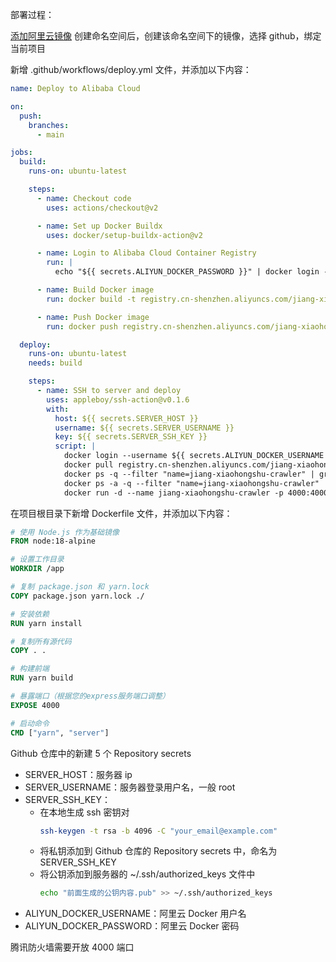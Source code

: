 部署过程：

[添加阿里云镜像](https://cr.console.aliyun.com/cn-shenzhen/instance/namespaces)
创建命名空间后，创建该命名空间下的镜像，选择 github，绑定当前项目

新增 .github/workflows/deploy.yml 文件，并添加以下内容：

```yaml
name: Deploy to Alibaba Cloud

on:
  push:
    branches:
      - main

jobs:
  build:
    runs-on: ubuntu-latest

    steps:
      - name: Checkout code
        uses: actions/checkout@v2

      - name: Set up Docker Buildx
        uses: docker/setup-buildx-action@v2

      - name: Login to Alibaba Cloud Container Registry
        run: |
          echo "${{ secrets.ALIYUN_DOCKER_PASSWORD }}" | docker login --username ${{ secrets.ALIYUN_DOCKER_USERNAME }} --password-stdin registry.cn-shenzhen.aliyuncs.com

      - name: Build Docker image
        run: docker build -t registry.cn-shenzhen.aliyuncs.com/jiang-xiaohongshu/jiang-xiaohongshu-crawler:latest .

      - name: Push Docker image
        run: docker push registry.cn-shenzhen.aliyuncs.com/jiang-xiaohongshu/jiang-xiaohongshu-crawler:latest

  deploy:
    runs-on: ubuntu-latest
    needs: build

    steps:
      - name: SSH to server and deploy
        uses: appleboy/ssh-action@v0.1.6
        with:
          host: ${{ secrets.SERVER_HOST }}
          username: ${{ secrets.SERVER_USERNAME }}
          key: ${{ secrets.SERVER_SSH_KEY }}
          script: |
            docker login --username ${{ secrets.ALIYUN_DOCKER_USERNAME }} --password ${{ secrets.ALIYUN_DOCKER_PASSWORD }} registry.cn-shenzhen.aliyuncs.com
            docker pull registry.cn-shenzhen.aliyuncs.com/jiang-xiaohongshu/jiang-xiaohongshu-crawler:latest
            docker ps -q --filter "name=jiang-xiaohongshu-crawler" | grep -q . && docker stop jiang-xiaohongshu-crawler || echo "Container jiang-xiaohongshu-crawler is not running"
            docker ps -a -q --filter "name=jiang-xiaohongshu-crawler" | grep -q . && docker rm jiang-xiaohongshu-crawler || echo "Container jiang-xiaohongshu-crawler does not exist"
            docker run -d --name jiang-xiaohongshu-crawler -p 4000:4000 registry.cn-shenzhen.aliyuncs.com/jiang-xiaohongshu/jiang-xiaohongshu-crawler:latest
```

在项目根目录下新增 Dockerfile 文件，并添加以下内容：

```dockerfile
# 使用 Node.js 作为基础镜像
FROM node:18-alpine

# 设置工作目录
WORKDIR /app

# 复制 package.json 和 yarn.lock
COPY package.json yarn.lock ./

# 安装依赖
RUN yarn install

# 复制所有源代码
COPY . .

# 构建前端
RUN yarn build

# 暴露端口（根据您的express服务端口调整）
EXPOSE 4000

# 启动命令
CMD ["yarn", "server"]
```

Github 仓库中的新建 5 个 Repository secrets

- SERVER_HOST：服务器 ip
- SERVER_USERNAME：服务器登录用户名，一般 root
- SERVER_SSH_KEY：
  - 在本地生成 ssh 密钥对
    ```bash
    ssh-keygen -t rsa -b 4096 -C "your_email@example.com"
    ```
  - 将私钥添加到 Github 仓库的 Repository secrets 中，命名为 SERVER_SSH_KEY
  - 将公钥添加到服务器的 ~/.ssh/authorized_keys 文件中
    ```bash
    echo "前面生成的公钥内容.pub" >> ~/.ssh/authorized_keys
    ```
- ALIYUN_DOCKER_USERNAME：阿里云 Docker 用户名
- ALIYUN_DOCKER_PASSWORD：阿里云 Docker 密码

腾讯防火墙需要开放 4000 端口
